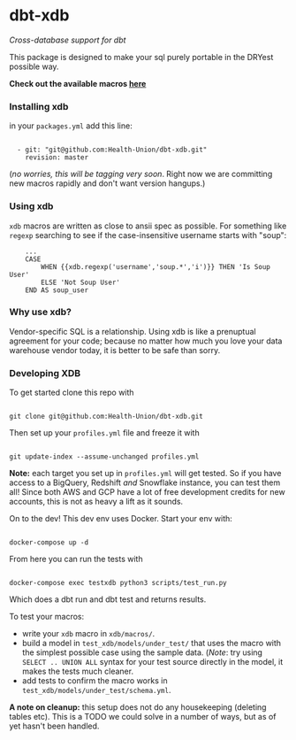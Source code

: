 # dbt-xdb
_Cross-database support for dbt_

This package is designed to make your sql purely portable in the DRYest possible way. 

**Check out the available macros [here](docs/macros.md)**


### Installing xdb

in your `packages.yml` add this line:

```

  - git: "git@github.com:Health-Union/dbt-xdb.git"
    revision: master

```
(_no worries, this will be tagging very soon_. Right now we are committing new macros rapidly and don't want version hangups.)


### Using xdb

`xdb` macros are written as close to ansii spec as possible. 
For something like `regexp` searching to see if the case-insensitive username starts with "soup":

```
    ...
    CASE
        WHEN {{xdb.regexp('username','soup.*','i')}} THEN 'Is Soup User'
        ELSE 'Not Soup User'
    END AS soup_user 

```

### Why use xdb? 

Vendor-specific SQL is a relationship. 
Using xdb is like a prenuptual agreement for your code; because no matter how much you love your data warehouse vendor today, it is better to be safe than sorry. 

### Developing XDB
To get started clone this repo with 

```

git clone git@github.com:Health-Union/dbt-xdb.git

```

Then set up your `profiles.yml` file and freeze it with 

```

git update-index --assume-unchanged profiles.yml

```
**Note:** each target you set up in `profiles.yml` will get tested. So if you have access to a BigQuery, Redshift _and_ Snowflake instance, you can test them all! Since both AWS and GCP have a lot of free development credits for new accounts, this is not as heavy a lift as it sounds. 

On to the dev! 
This dev env uses Docker. Start your env with:

```

docker-compose up -d

```

From here you can run the tests with

```

docker-compose exec testxdb python3 scripts/test_run.py

```

Which does a dbt run and dbt test and returns results. 

To test your macros:

- write your `xdb` macro in `xdb/macros/`. 
- build a model in `test_xdb/models/under_test/` that uses the macro with the simplest possible case using the sample data.
  (_Note_: try using `SELECT .. UNION ALL` syntax for your test source directly in the model, it makes the tests much cleaner.
- add tests to confirm the macro works in `test_xdb/models/under_test/schema.yml`.

**A note on cleanup:** this setup does not do any housekeeping (deleting tables etc). This is a TODO we could solve in a number of ways, but as of yet hasn't been handled.
